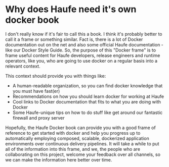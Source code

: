 
# Why does Haufe need it's own docker book

I don't really know if it's fair to call this a book. I think it's probably better to call it a frame or  something similar. Fact is, there is a lot of Docker documentation out on the net and also some official Haufe documentation - like our Docker Style Guide. So, the purpose of this "Docker frame" is to frame useful content for Haufe developers, release engineers and runtime operators, like you, who are going to use docker on a regular basis into a relevant context. 

This context should provide you with things like: 
* A human-readable organization, so you can find docker knowledge that you must have fast(er)
* Recommendations on how you should learn docker for working at Haufe
* Cool links to Docker documentation that fits to what you are doing with Docker
* Some Haufe-unique tips on how to do stuff like get around our fantastic firewall and proxy server

Hopefully, the Haufe Docker book can provide you with a good frame of reference to get started with docker and help you progress up to automatically employing composed, scalable, dockerized application environments over continuous delivery pipelines. It will take a while to put all of the information into this frame, and we, the people who are collaborating on this project, welcome your feedback over all channels, so we can make the information here better over time. 









